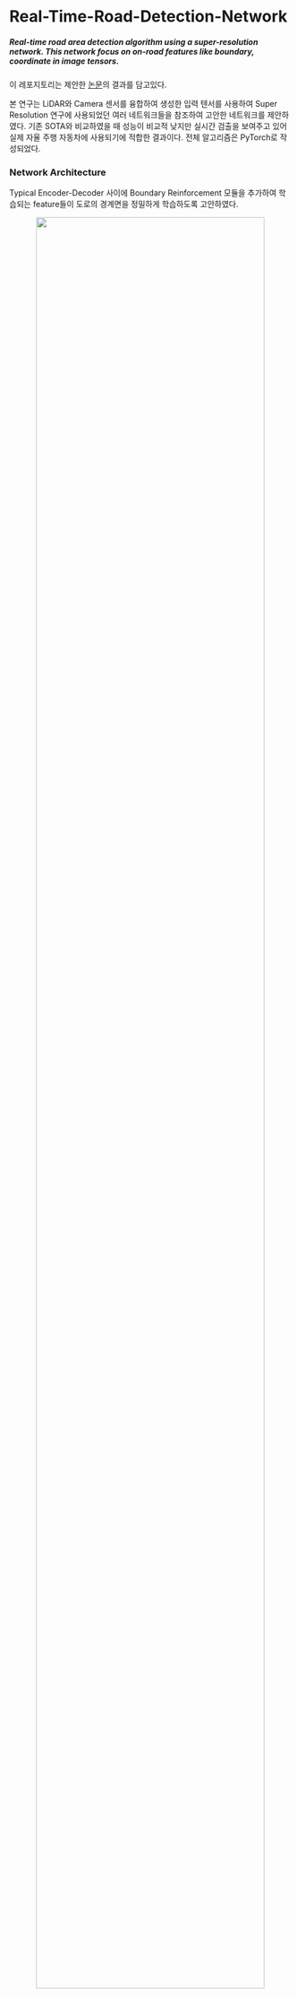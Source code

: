 # Real-Time-Road-Detection-Network
##### Real-time road area detection algorithm using a super-resolution network. This network focus on on-road features like boundary, coordinate in image tensors.

이 레포지토리는 제안한 [논문](https://www.dbpia.co.kr/pdf/pdfView.do?nodeId=NODE10492637)의 결과를 담고있다.

본 연구는 LiDAR와 Camera 센서를 융합하여 생성한 입력 텐서를 사용하여 Super Resolution 연구에 사용되었던 여러 네트워크들을 참조하여 고안한 네트워크를 제안하였다.
기존 SOTA와 비교하였을 때 성능이 비교적 낮지만 실시간 검출을 보여주고 있어 실제 자율 주행 자동차에 사용되기에 적합한 결과이다. 전체 알고리즘은 PyTorch로 작성되었다.

### Network Architecture
Typical Encoder-Decoder 사이에 Boundary Reinforcement 모듈을 추가하여 학습되는 feature들이 도로의 경계면을 정밀하게 학습하도록 고안하였다.
<p align="center">
<img src="https://user-images.githubusercontent.com/49049277/101449294-d99a8b00-396b-11eb-89c0-18ded34775f4.jpg" width="90%">
</p>


### Sensor Fusion Input Tensor
LiDAR와 Camera를 구면좌표계에 투영하여 융합한 입력 데이터를 생성하였다.
<p align="center">
<img src="https://user-images.githubusercontent.com/49049277/101480050-7a05a500-3996-11eb-9e98-015d9a97fd94.jpg" width="40%">
</p>


### Result of KITTI road benchmark Test sets
> 위에서부터 UM, UMM, UU 도로 타입에 대한 결과 이미지
<p align="center">
<img src="https://user-images.githubusercontent.com/49049277/101450146-68f46e00-396d-11eb-8c01-a0110a948df1.jpg" width="60%">
</p>

> Bird's Eye View로 변환한 결과 이미지
<p align="center">
<img src="https://user-images.githubusercontent.com/49049277/101450056-3c405680-396d-11eb-90cd-fa53dce857dd.jpg" width="60%">
</p>


### Table comparing with SOTA
<p align="center">
<img src="https://user-images.githubusercontent.com/49049277/101456757-d907f180-3977-11eb-9503-d248c15f6e90.jpg" width="60%">
</p>

### Setup
```
main.py
  |---- image_2 
  |---- calib
  |---- velodyne
  |---- gt_txt
```
### Train
```
python main.py
```
